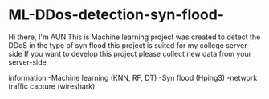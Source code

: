 # ML-DDos-detection-syn-flood-

Hi there, I'm AUN
This is Machine learning project was created to detect the DDoS in the type of syn flood 
this project is suited for my college server-side If you want to develop this project please collect new data from your server-side

information
-Machine learning (KNN, RF, DT)
-Syn flood (Hping3)
-network traffic capture (wireshark)
